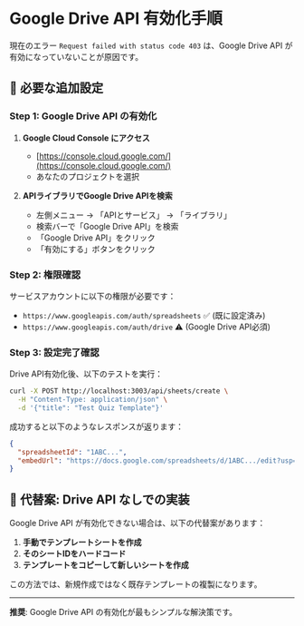 # Google Drive API 有効化手順

現在のエラー `Request failed with status code 403` は、Google Drive API が有効になっていないことが原因です。

## 🚨 必要な追加設定

### Step 1: Google Drive API の有効化

1. **Google Cloud Console にアクセス**
   - [https://console.cloud.google.com/](https://console.cloud.google.com/)
   - あなたのプロジェクトを選択

2. **APIライブラリでGoogle Drive APIを検索**
   - 左側メニュー → 「APIとサービス」 → 「ライブラリ」
   - 検索バーで「Google Drive API」を検索
   - 「Google Drive API」をクリック
   - 「有効にする」ボタンをクリック

### Step 2: 権限確認

サービスアカウントに以下の権限が必要です：
- `https://www.googleapis.com/auth/spreadsheets` ✅ (既に設定済み)
- `https://www.googleapis.com/auth/drive` ⚠️ (Google Drive API必須)

### Step 3: 設定完了確認

Drive API有効化後、以下のテストを実行：

```bash
curl -X POST http://localhost:3003/api/sheets/create \
  -H "Content-Type: application/json" \
  -d '{"title": "Test Quiz Template"}'
```

成功すると以下のようなレスポンスが返ります：
```json
{
  "spreadsheetId": "1ABC...",
  "embedUrl": "https://docs.google.com/spreadsheets/d/1ABC.../edit?usp=sharing"
}
```

## 🔧 代替案: Drive API なしでの実装

Google Drive API が有効化できない場合は、以下の代替案があります：

1. **手動でテンプレートシートを作成**
2. **そのシートIDをハードコード**
3. **テンプレートをコピーして新しいシートを作成**

この方法では、新規作成ではなく既存テンプレートの複製になります。

---

**推奨**: Google Drive API の有効化が最もシンプルな解決策です。